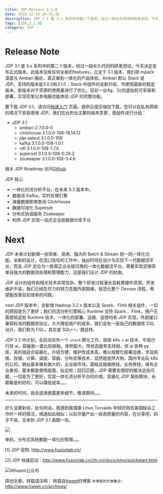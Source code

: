 ```yaml
---
title: JDP Release 3.1.0
date: 2018-12-26 16:35:36
description: JDP 3.1 是 3.x 系列中的第二个版本，经过一段长久时间的研发测试，今天决定发布正式版本。
tags: [JDP,3.1.0]
category: JDP
---
```


# Release Note

JDP 3.1 是 3.x 系列中的第二个版本，经过一段长久时间的研发测试，今天决定发布正式版本。此版本没有任何全新的features，立足于 3.1 版本，我们把 mpack 深度与 Ambari 融合，真正做到一体化的产品体验。Ambari 默认 Stack 是 JDP，支持的版本是3.0.0和3.1.0；Stack 中组件的全新升级，均使用最新的稳定版本。新版本对于资源的使用量进行了优化，目前一台4g、2c的虚拟机可安装和部署，实现在笔记本电脑也能体验 JDP 的完整功能。

要下载 JDP 3.1，请访问[快速入门](http://www.fusionlab.cn/zh-cn/docs/intro/quickstart.html) 页面，提供云盘压缩包下载，您可以在私有网络的情况下安装使用 JDP。我们在此列出主要的版本变更，按组件进行分组：

* JDP 3.1 
    - ambari-2.7.0.0-0
    - clickhouse 3.1.0.0-108-18.14.13
    - jdp-select 3.1.0.0-108
    - kafka 3.1.0.0-108-1.0.1
    - nifi 3.1.0.0-108-1.7.0
    - superset 3.1.0.0-108-0.26.3
    - zookeeper 3.1.0.0-108-3.4.6

相关 JDP Roadmap 访问[Github](https://github.com/fusionlabcn/jdp)

JDP 核心  

* 一体化的流分析平台，在未来 3.3 版本中。
* 数据流 Kafka，实时处理引擎
* 海量数据即席查询 ClickHouse
* 数据可视化 Superset
* 分布式协调服务 Zookeeper
* 利用 JDP 实现一站式企业级数据仓库平台

# Next

JDP 未来计划新增一些简单、易用、强大的 Batch & Stream 统一的一体化功能。全新的设计，在混口饭吃的工作中，抽出时间在设计与实现下一代数据流平台，而且 JDP 定位为一款真正企业级可用的一体化数据流平台，需要实现足够简单且强大的数据流处理和管理能力，这是我们设计 JDP 的初衷。

JDP 设计的组件和相关技术非常驳杂，整个研发过程漫长且耗费硬件资源，开发维护不易，我们已经在尽力的努力克服外部困难，规范化整个 Devops 流程，希望能改善目前效率的问题。

next JDP 版本中，会新增 Hadoop 3.2.x 版本以及 Spark、Flink 相关组件，一切的原因是为了更好；我们的流分析引擎核心 Runtime 支持 Spark 、Flink，用户无需感知这些 Runtime 技术，一体化的部署、运维、监控均有 JDP 实现，外部接口兼容标准的数据库协议，大大降低用户的成本，我们会有一层自己的数据库 DSL 设计，我们称为 FQL，其实是 SQL++，就这样。

JDP 3.3 中计划，会启动另外一个 `stack` 孵化工作，探索 k8s + ai 技术，毕竟行行转 ai，容器我一直比较抵触，体积超大，带状态服务支持弱，但 ai 各种 py 库，真的很适合容器化，升级方便，维护性成本高，难以规模化部署运维，涉及网络、存储、计算、调度、容器、分布式等技术，显然是庞然大物，国内专业玩 k8s 的公司，貌似基本难有做大的，企业级市场，基础设施难挣钱，业务挣钱，难有企业重视，基本都是使用层面，扯远啦；回归正题，JDP 需要去很好的解决这些问题，一切是为了更好，实现一体化流分析平台的价值，容器化 JDP 某些模块，长期看是利好的，可以降低成本。。。

未来的时间，我会逐渐披露更多细节，敬请期待。。。

----

好久没更新啦，扯句闲话，我遇到我偶像 Linus Torvalds 年轻时刚去美国硅谷工作时一样的情况，境遇如此相似；以后尽量产出一些高质量的内容，在分享吧，码子不易，文末附 JDP 3.1 美图一张。

![](http://www.fusionlab.cn/zh-cn/docs/intro/img/ambari%E2%80%93dashboard.png)

单机、分布式系统都能一体化的管理。。。

[1] JDP 官网: http://www.fusionlab.cn/

[2] JDP 快速启动：http://www.fusionlab.cn/zh-cn/docs/intro/quickstart.html

![Whoami公众号](https://github.com/itweet/labs/raw/master/common/img/weixin_public.gif)

原创文章，转载请注明： 转载自[Itweet](http://www.itweet.cn)的博客
`本博客的文章集合:` http://www.itweet.cn/archives/